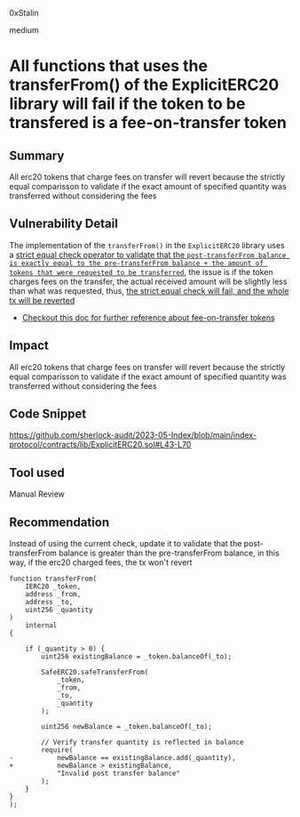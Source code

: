 0xStalin

medium

# All functions that uses the transferFrom() of the ExplicitERC20 library will fail if the token to be transfered is a fee-on-transfer token

## Summary
All erc20 tokens that charge fees on transfer will revert because the strictly equal comparisson to validate if the exact amount of specified quantity was transferred without considering the fees

## Vulnerability Detail
The implementation of the `transferFrom()` in the `ExplicitERC20` library uses a [strict equal check operator to validate that the `post-transferFrom balance is exactly equal to the pre-transferFrom balance + the amount of tokens that were requested to be transferred`](https://github.com/sherlock-audit/2023-05-Index/blob/main/index-protocol/contracts/lib/ExplicitERC20.sol#L65-L68), the issue is if the token charges fees on the transfer, the actual received amount will be slightly less than what was requested, thus, [the strict equal check will fail, and the whole tx will be reverted](https://github.com/sherlock-audit/2023-05-Index/blob/main/index-protocol/contracts/lib/ExplicitERC20.sol#L65-L68)

- [Checkout this doc for further reference about fee-on-transfer tokens](https://github.com/d-xo/weird-erc20#fee-on-transfer)

## Impact
All erc20 tokens that charge fees on transfer will revert because the strictly equal comparisson to validate if the exact amount of specified quantity was transferred without considering the fees

## Code Snippet
https://github.com/sherlock-audit/2023-05-Index/blob/main/index-protocol/contracts/lib/ExplicitERC20.sol#L43-L70

## Tool used
Manual Review

## Recommendation
Instead of using the current check, update it to validate that the post-transferFrom balance is greater than the pre-transferFrom balance, in this way, if the erc20 charged fees, the tx won't revert
```solidity
function transferFrom(
    IERC20 _token,
    address _from,
    address _to,
    uint256 _quantity
)
    internal
{
    
    if (_quantity > 0) {
        uint256 existingBalance = _token.balanceOf(_to);

        SafeERC20.safeTransferFrom(
            _token,
            _from,
            _to,
            _quantity
        );

        uint256 newBalance = _token.balanceOf(_to);

        // Verify transfer quantity is reflected in balance
        require(
-           newBalance == existingBalance.add(_quantity),
+           newBalance > existingBalance,
            "Invalid post transfer balance"
        );
    }
}
);
```